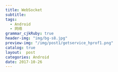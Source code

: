 ```yaml
---
title: WebSocket
subtitle:
tags:
  - Android
  - 网络
grammar_cjkRuby: true
header-img: "img/bg-s8.jpg"
preview-img: "/img/post1/getservice_hprof1.png"
catalog: true
layout:  post
categories: Android
date: 2017-10-26
---
```

